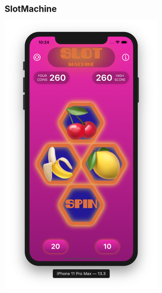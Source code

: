 # SlotMachine

![](https://github.com/ram4ik/SlotMachine/blob/master/SlotMachine/Assets.xcassets/Screenshot%202020-03-11%20at%2010.24.16.imageset/Screenshot%202020-03-11%20at%2010.24.16.png)
